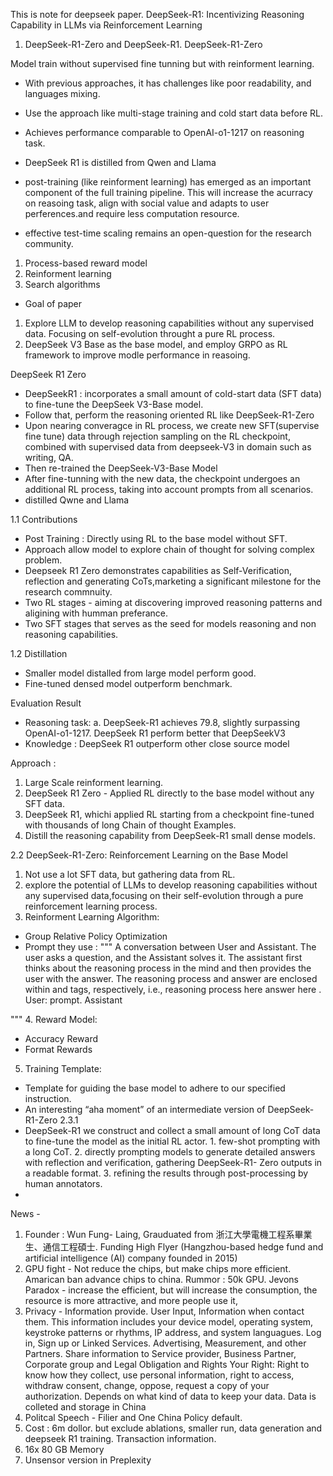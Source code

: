 This is note for deepseek paper.
DeepSeek-R1: Incentivizing Reasoning Capability in LLMs via Reinforcement Learning

1. DeepSeek-R1-Zero and DeepSeek-R1. DeepSeek-R1-Zero

Model train without supervised fine tunning but with reinforment learning.

- With previous approaches, it has challenges like poor readability, and languages mixing.

- Use the approach like multi-stage training and cold start data before RL.

- Achieves performance comparable to OpenAI-o1-1217 on reasoning task.

- DeepSeek R1 is distilled from Qwen and Llama

- post-training (like reinforment learning) has emerged as an important component of the full training pipeline. This will increase the acurracy on reasoing task, align with social value and adapts to user perferences.and require less computation resource.

- effective test-time scaling remains an open-question for the research community.

1.  Process-based reward model
2.  Reinforment learning
3.  Search algorithms

- Goal of paper

1.  Explore LLM to develop reasoning capabilities without any supervised data. Focusing on self-evolution throught a pure RL process.
2.  DeepSeek V3 Base as the base model, and employ GRPO as RL framework to improve modle performance in reasoing.

DeepSeek R1 Zero 
- DeepSeekR1 : incorporates a small amount of cold-start data (SFT data) to fine-tune the DeepSeek V3-Base model.
- Follow that, perform the reasoning oriented RL like DeepSeek-R1-Zero
- Upon nearing converagce in RL process, we create new SFT(supervise fine tune) data through rejection sampling on the RL checkpoint, combined with supervised data from deepseek-V3 in domain such as writing, QA. 
- Then re-trained the DeepSeek-V3-Base Model
- After fine-tunning with the new data, the checkpoint undergoes an additional RL process, taking into account prompts from all scenarios. 
- distilled Qwne and Llama 

1.1 Contributions 
- Post Training : Directly using RL to the base model without SFT. 
- Approach allow model to explore chain of thought for solving complex problem.
- Deepseek R1 Zero demonstrates capabilities as Self-Verification, reflection and generating CoTs,marketing a significant milestone for the research commnuity. 
- Two RL stages - aiming  at discovering improved reasoning patterns and aligining with humman preferance. 
- Two SFT stages that serves as the seed for models reasoning and non reasoning capabilities. 

1.2 Distillation 
- Smaller model distalled from large model perform good. 
- Fine-tuned densed model outperform benchmark. 

Evaluation Result
- Reasoning task: a. DeepSeek-R1 achieves 79.8, slightly surpassing OpenAI-o1-1217. DeepSeek R1 perform better that DeepSeekV3
- Knowledge : DeepSeek R1 outperform other close source model

Approach : 
1. Large Scale reinforment learning. 
2. DeepSeek R1 Zero - Applied RL directly to the base model without any SFT data. 
3. DeepSeek R1, whichi applied RL starting from a checkpoint fine-tuned with thousands of long Chain of thought Examples. 
4. Distill the reasoning capability from DeepSeek-R1 small dense models. 


2.2 DeepSeek-R1-Zero: Reinforcement Learning on the Base Model 
1. Not use a lot SFT data, but gathering data from RL. 
2. explore the potential of LLMs to develop reasoning capabilities without any supervised data,focusing on their self-evolution through a pure reinforcement learning process.
3. Reinforment Learning Algorithm: 
- Group Relative Policy Optimization 
- Prompt they use : 
""" 
A conversation between User and Assistant. The user asks a question, and the Assistant solves it.
The assistant first thinks about the reasoning process in the mind and then provides the user
with the answer. The reasoning process and answer are enclosed within <think> </think> and
<answer> </answer> tags, respectively, i.e., <think> reasoning process here </think>
<answer> answer here </answer>. User: prompt. Assistant

"""
4. Reward Model: 
- Accuracy Reward 
- Format Rewards
5. Training Template: 
- Template for guiding the base model to adhere to our specified instruction.
- An interesting “aha moment” of an intermediate version of DeepSeek-R1-Zero
2.3.1
- DeepSeek-R1 we construct and collect a small amount of long CoT data
to fine-tune the model as the initial RL actor. 1. few-shot prompting with a long CoT. 2. directly prompting
models to generate detailed answers with reflection and verification, gathering DeepSeek-R1-
Zero outputs in a readable format. 3. refining the results through post-processing by human
annotators.
- 

News -
1. Founder : Wun Fung- Laing, Grauduated from 浙江大學電機工程系畢業生、通信工程碩士. Funding High Flyer (Hangzhou-based hedge fund and artificial intelligence (AI) company founded in 2015)
1. GPU fight - Not reduce the chips, but make chips more efficient. Amarican ban advance chips to china. Rummor : 50k GPU. Jevons Paradox - increase the efficient, but will increase the consumption, the resource is more attractive, and more people use it, 
2. Privacy - 
  Information provide. User Input, Information when contact them.
  This information includes your device model, operating system, keystroke patterns or rhythms, IP address, and system languagues.
  Log in, Sign up or Linked Services. Advertising, Measurement, and other Partners.
  Share information to Service provider, Business Partner, Corporate group and Legal Obligation and Rights
  Your Right: Right to know how they collect, use personal information, right to access, withdraw consent, change, oppose, request a copy of your authorization. 
  Depends on what kind of data to keep your data. 
  Data is colleted and storage in China
3. Politcal Speech - Filier and One China Policy default. 
4. Cost : 6m dollor. but exclude ablations, smaller run, data generation and deepseek R1 training.  Transaction information. 
5. 16x 80 GB Memory
6. Unsensor version in Preplexity